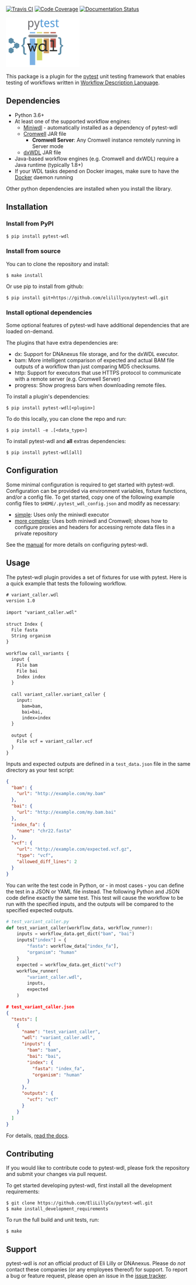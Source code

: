[![Travis CI](https://travis-ci.com/EliLillyCo/pytest-wdl.svg?branch=master)](https://travis-ci.com/EliLillyCo/pytest-wdl)
[![Code Coverage](https://codecov.io/gh/elilillyco/pytest-wdl/branch/master/graph/badge.svg)](https://codecov.io/gh/elilillyco/pytest-wdl)
[![Documentation Status](https://readthedocs.org/projects/pytest-wdl/badge/?version=latest)](https://pytest-wdl.readthedocs.io/en/latest/?badge=latest)

<img width="200" alt="logo" src="docs/source/logo.png"/>

This package is a plugin for the [pytest](https://docs.pytest.org/en/latest/) unit testing framework that enables testing of workflows written in [Workflow Description Language](https://github.com/openwdl).

## Dependencies

* Python 3.6+
* At least one of the supported workflow engines:
    * [Miniwdl](https://github.com/chanzuckerberg/miniwdl) - automatically installed as a dependency of pytest-wdl
    * [Cromwell](https://github.com/broadinstitute/cromwell/releases/tag/38) JAR file
        * **Cromwell Server**: Any Cromwell instance remotely running in Server mode
    * [dxWDL](https://github.com/dnanexus/dxWDL) JAR file
* Java-based workflow engines (e.g. Cromwell and dxWDL) require a Java runtime (typically 1.8+)
* If your WDL tasks depend on Docker images, make sure to have the [Docker](https://www.docker.com/get-started) daemon running

Other python dependencies are installed when you install the library.

## Installation

### Install from PyPI

```commandline
$ pip install pytest-wdl
```

### Install from source

You can to clone the repository and install:

```
$ make install
```

Or use pip to install from github:

```commandline
$ pip install git+https://github.com/elilillyco/pytest-wdl.git
```

### Install optional dependencies

Some optional features of pytest-wdl have additional dependencies that are loaded on-demand.

The plugins that have extra dependencies are:

* dx: Support for DNAnexus file storage, and for the dxWDL executor.
* bam: More intelligent comparison of expected and actual BAM file outputs of a workflow than just comparing MD5 checksums.
* http: Support for executors that use HTTPS protocol to communicate with a remote server (e.g. Cromwell Server)
* progress: Show progress bars when downloading remote files.

To install a plugin's dependencies:

```
$ pip install pytest-wdl[<plugin>]
```

To do this locally, you can clone the repo and run:

```commandline
$ pip install -e .[<data_type>]
```

To install pytest-wdl and **all** extras dependencies:

```
$ pip install pytest-wdl[all]
```

## Configuration

Some minimal configuration is required to get started with pytest-wdl. Configuration can be provided via environment variables, fixture functions, and/or a config file. To get started, copy one of the following example config files to `$HOME/.pytest_wdl_config.json` and modify as necessary:
 
* [simple](examples/simple.pytest_wdl_config.json): Uses only the miniwdl executor
* [more complex](examples/complex.pytest_wdl_config.json): Uses both miniwdl and Cromwell; shows how to configure proxies and headers for accessing remote data files in a private repository

See the [manual](https://pytest-wdl.readthedocs.io/en/stable/manual.html#configuration) for more details on configuring pytest-wdl.

## Usage

The pytest-wdl plugin provides a set of fixtures for use with pytest. Here is a quick example that tests the following workflow.

```wdl
# variant_caller.wdl
version 1.0

import "variant_caller.wdl"

struct Index {
  File fasta
  String organism
}

workflow call_variants {
  input {
    File bam
    File bai
    Index index
  }
  
  call variant_caller.variant_caller {
    input:
      bam=bam,
      bai=bai,
      index=index
  }

  output {
    File vcf = variant_caller.vcf
  }
}
```

Inputs and expected outputs are defined in a `test_data.json` file in the same directory as your test script:

```json
{
  "bam": {
    "url": "http://example.com/my.bam"
  },
  "bai": {
    "url": "http://example.com/my.bam.bai"
  },
  "index_fa": {
    "name": "chr22.fasta"
  },
  "vcf": {
    "url": "http://example.com/expected.vcf.gz",
    "type": "vcf",
    "allowed_diff_lines": 2
  }
}
```

You can write the test code in Python, or - in most cases - you can define the test in a JSON or YAML file instead. The following Python and JSON code define exactly the same test. This test will cause the workflow to be run with the specified inputs, and the outputs will be compared to the specified expected outputs.

```python
# test_variant_caller.py
def test_variant_caller(workflow_data, workflow_runner):
    inputs = workflow_data.get_dict("bam", "bai")
    inputs["index"] = {
        "fasta": workflow_data["index_fa"],
        "organism": "human"
    }
    expected = workflow_data.get_dict("vcf")
    workflow_runner(
        "variant_caller.wdl",
        inputs,
        expected
    )
```

```json
# test_variant_caller.json
{
  "tests": [
    {
      "name": "test_variant_caller",
      "wdl": "variant_caller.wdl",
      "inputs": {
        "bam": "bam",
        "bai": "bai",
        "index": {
          "fasta": "index_fa",
          "organism": "human"
        }
      },
      "outputs": {
        "vcf": "vcf"
      }
    }
  ]
}
```

For details, [read the docs](https://pytest-wdl.readthedocs.io).

## Contributing

If you would like to contribute code to pytest-wdl, please fork the repository and submit your changes via pull request.

To get started developing pytest-wdl, first install all the development requirements:

```commandline
$ git clone https://github.com/EliLillyCo/pytest-wdl.git
$ make install_development_requirements
```

To run the full build and unit tests, run:

```commandline
$ make
```

## Support

pytest-wdl is *not* an official product of Eli Lilly or DNAnexus. Please do *not* contact these companies (or any employees thereof) for support. To report a bug or feature request, please open an issue in the [issue tracker](https://github.com/EliLillyCo/pytest-wdl/issues).
